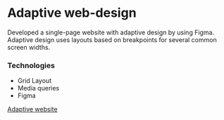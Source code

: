 # Adaptive web-design

Developed a single-page website with adaptive design by using Figma.
Adaptive design uses layouts based on breakpoints for several common screen widths.

### Technologies
* Grid Layout
* Media queries
* Figma

[Adaptive website](https://nikoloshgw.github.io/russian-travel/)
